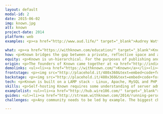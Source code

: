 ```yaml
---
layout: default
modal-id: 2
date: 2015-06-02
img: known.jpg
alt: known
project-date: 2014
platform: web
examples: <p><a href="http://www.aud.life/" target="_blank">Audrey Watters</a>, <a href="http://www.leoville.net/" target="_blank">Leo Laporte</a>, <a href="http://links.windley.com/" target="_blank">Phil Windley</a>, <a href="http://www.endless.systems/" target="_blank">Warren Ellis</a></p>

what: <p><a href="https://withknown.com/education/" target="_blank">Known</a> is a personal learning environment for the connected student. Publish course projects, reflect on your learning, and share ideas with your peers.</p>
how: <p>Known bridges the gap between a private, reflective space and a community platform. Everyone gets their own space to publish and reflect. However, by sharing ideas with their class group, students get valuable feedback and new insights on their learning.</p>
equity: <p>Known is un-hierarchical. For the purposes of publishing and discussion, every user is equal to every other user. Furthermore, <a href="https://withknown.com/opensource/">the platform itself is open source</a>, and can be adopted and modified by any size of institution.</p>
origin: <p>The founders of Known came together at <a href="http://indiewebcamp.com" target="_blank">IndieWebCamp</a>, an event centered around empowering users to own their own conversations and content online. Separately, we had cofounded <a href="http://elgg.org" target="_blank">Elgg</a>, the community platform for education, and worked with brands like Microsoft, eBay and Intel. We saw a need to create a user-controlled publishing space for the social media age, that worked as well on a phone as it did on a computer, and that had social connectivity built into the core of its design.</p> 
demolinks: <ul><li><a href="https://withknown.com/">Known</a></li><li><a href="https://withknown.com/education/" target="_blank">Known for Education</a></li></ul>
frontstage: <p><img src="http://placehold.it/480x360&text=embed+code+for+your+video"></p>
backstage: <p><img src="http://placehold.it/480x360&text=embed+code+for+your+video"></p>
tech: <p>Known is built on a LAMP stack - Linux, Apache, MySQL and PHP, similarly to WordPress. It can be run on a single site, or scaled up to handle publishing across a campus. <a href="https://github.com/idno/known" target="_blank">The core platform is open source</a>, while course discussion, campus management software and support are available with an annual license. The platform is fully-responsive and works well on any device, and native mobile apps are coming soon.</p><p>Additionally, <a href="https://withknown.com/education" target="_blank">a fully-hosted turnkey service exists</a>, where 200 users can collaborate on a website with unlimited storage and bandwidth, including CDN, for $6 a month. Campus-level hosting and <a href="https://withknown.com/services/">bespoke services</a> are also available.</p>
skills: <p>Self-hosting Known requires some understanding of server administration. The managed version requires no technical knowledge, and comes with support.</p>
examplelist: <ul><li><a href="http://hub.wire106.com/" target="_blank">Wire106 Hub</a> (Fall 2014)</li><li><a href="https://virtualbodies.withknown.com/" target="_blank">Gender, Violence and Technology</a></li></ul>
guides: <ul><li><a href="http://stream.withknown.com/2014/running-personal-connected-courses-with-known-edtech-edtechchat" target="_blank">Running personal, connected courses with Known</a></li><li><a href="http://bavatuesdays.com/teaching-without-wordpress-exploring-the-known-world/" target="_blank">Teaching Without WordPress - Exploring the Known World</a></li><li><a href="http://twit.tv/show/this-week-in-google/266">This Week in Google - The IndieWeb</a></li><li><a href="https://www.youtube.com/watch?v=Nzq64Yatt7I" target="_blank">Connecting to the Indie Web</a></li></ul>
challenges: <p>Any community needs to be led by example. The biggest challenge is establishing a productive community culture. However, moderation, campus management software and an easy-to-use interface makes this easy.</p>

---
```

